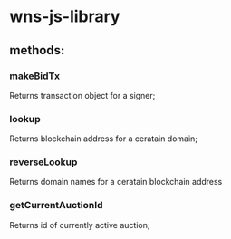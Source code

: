 # wns-js-library

## methods:

### makeBidTx

Returns transaction object for a signer;

### lookup

Returns blockchain address for a ceratain domain;

### reverseLookup

Returns domain names for a ceratain blockchain address

### getCurrentAuctionId

Returns id of currently active auction;
